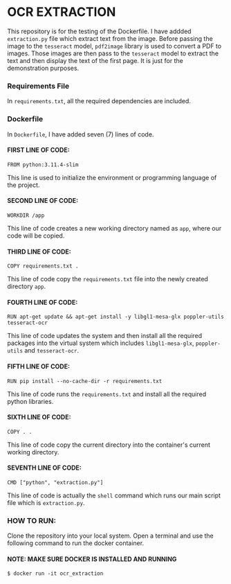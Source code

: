 # OCR EXTRACTION

This repository is for the testing of the Dockerfile. I have addded `extraction.py` file which extract text from the image. Before passing the image to the `tesseract` model, `pdf2image` library is used to convert a PDF to images. Those images are then pass to the `tesseract` model to extract the text and then display the text of the first page. It is just for the demonstration purposes.

### Requirements File
In `requirements.txt`, all the required dependencies are included.

### Dockerfile
In `Dockerfile`, I have added seven (7) lines of code.
#### FIRST LINE OF CODE:
```
FROM python:3.11.4-slim
```
This line is used to initialize the environment or programming language of the project.
#### SECOND LINE OF CODE:
```
WORKDIR /app
```
This line of code creates a new working directory named as `app`, where our code will be copied.
#### THIRD LINE OF CODE:
```
COPY requirements.txt .
```
This line of code copy the `requirements.txt` file into the newly created directory `app`.
#### FOURTH LINE OF CODE:
```
RUN apt-get update && apt-get install -y libgl1-mesa-glx poppler-utils tesseract-ocr
```
This line of code updates the system and then install all the required packages into the virtual system which includes `libgl1-mesa-glx`, `poppler-utils` and `tesseract-ocr`.
#### FIFTH LINE OF CODE:
```
RUN pip install --no-cache-dir -r requirements.txt
```
This line of code runs the `requirements.txt` and install all the required python libraries.
#### SIXTH LINE OF CODE:
```
COPY . .
```
This line of code copy the current directory into the container's current working directory.
#### SEVENTH LINE OF CODE:
```
CMD ["python", "extraction.py"]
```
This line of code is actually the `shell` command which runs our main script file which is `extraction.py`.

### HOW TO RUN:
Clone the repository into your local system. Open a terminal and use the following command to run the docker container.
#### NOTE: MAKE SURE DOCKER IS INSTALLED AND RUNNING
```
$ docker run -it ocr_extraction
```
